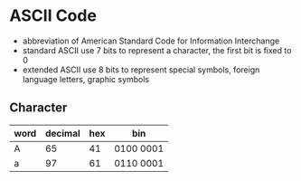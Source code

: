 # ASCII Code

- abbreviation of American Standard Code for Information Interchange
- standard ASCII use 7 bits to represent a character, the first bit is fixed to 0
- extended ASCII use 8 bits to represent special symbols, foreign language letters, graphic symbols

## Character

| word | decimal | hex | bin       |
| ---- | ------- | --- | --------- |
| A    | 65      | 41  | 0100 0001 |
| a    | 97      | 61  | 0110 0001 |

